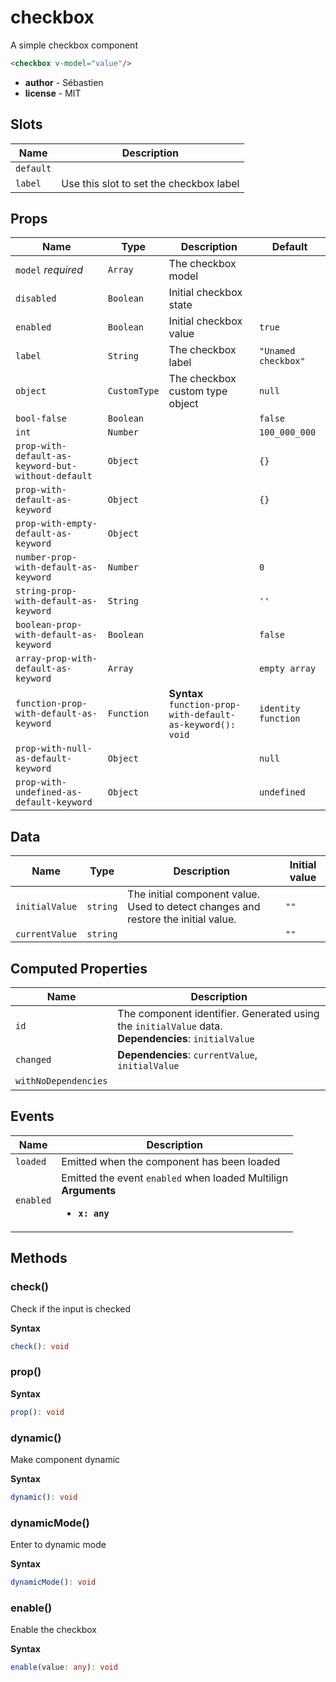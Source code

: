 # checkbox

A simple checkbox component

```html
<checkbox v-model="value"/>
```

- **author** - Sébastien
- **license** - MIT

## Slots

| Name      | Description                             |
| --------- | --------------------------------------- |
| `default` |                                         |
| `label`   | Use this slot to set the checkbox label |

## Props

| Name                                               | Type         | Description                                                                                              | Default             |
| -------------------------------------------------- | ------------ | -------------------------------------------------------------------------------------------------------- | ------------------- |
| `model` *required*                                 | `Array`      | The checkbox model                                                                                       |                     |
| `disabled`                                         | `Boolean`    | Initial checkbox state                                                                                   |                     |
| `enabled`                                          | `Boolean`    | Initial checkbox value                                                                                   | `true`              |
| `label`                                            | `String`     | The checkbox label                                                                                       | `"Unamed checkbox"` |
| `object`                                           | `CustomType` | The checkbox custom type object                                                                          | `null`              |
| `bool-false`                                       | `Boolean`    |                                                                                                          | `false`             |
| `int`                                              | `Number`     |                                                                                                          | `100_000_000`       |
| `prop-with-default-as-keyword-but-without-default` | `Object`     |                                                                                                          | `{}`                |
| `prop-with-default-as-keyword`                     | `Object`     |                                                                                                          | `{}`                |
| `prop-with-empty-default-as-keyword`               | `Object`     |                                                                                                          |                     |
| `number-prop-with-default-as-keyword`              | `Number`     |                                                                                                          | `0`                 |
| `string-prop-with-default-as-keyword`              | `String`     |                                                                                                          | `''`                |
| `boolean-prop-with-default-as-keyword`             | `Boolean`    |                                                                                                          | `false`             |
| `array-prop-with-default-as-keyword`               | `Array`      |                                                                                                          | `empty array`       |
| `function-prop-with-default-as-keyword`            | `Function`   | **Syntax**<br><code class="language-typescript">function-prop-with-default-as-keyword(): void</code><br> | `identity function` |
| `prop-with-null-as-default-keyword`                | `Object`     |                                                                                                          | `null`              |
| `prop-with-undefined-as-default-keyword`           | `Object`     |                                                                                                          | `undefined`         |

## Data

| Name           | Type     | Description                                                                        | Initial value |
| -------------- | -------- | ---------------------------------------------------------------------------------- | ------------- |
| `initialValue` | `string` | The initial component value. Used to detect changes and restore the initial value. | `""`          |
| `currentValue` | `string` |                                                                                    | `""`          |

## Computed Properties

| Name                 | Description                                                                                            |
| -------------------- | ------------------------------------------------------------------------------------------------------ |
| `id`                 | The component identifier. Generated using the `initialValue` data.<br>**Dependencies**: `initialValue` |
| `changed`            | **Dependencies**: `currentValue`, `initialValue`                                                       |
| `withNoDependencies` | &nbsp;                                                                                                 |

## Events

| Name      | Description                                                                                          |
| --------- | ---------------------------------------------------------------------------------------------------- |
| `loaded`  | Emitted when the component has been loaded                                                           |
| `enabled` | Emitted the event `enabled` when loaded Multilign<br>**Arguments**<br><ul><li>**`x: any`**</li></ul> |

## Methods

### check()

Check if the input is checked

**Syntax**

```typescript
check(): void
```

### prop()

**Syntax**

```typescript
prop(): void
```

### dynamic()

Make component dynamic

**Syntax**

```typescript
dynamic(): void
```

### dynamicMode()

Enter to dynamic mode

**Syntax**

```typescript
dynamicMode(): void
```

### enable()

Enable the checkbox

**Syntax**

```typescript
enable(value: any): void
```

